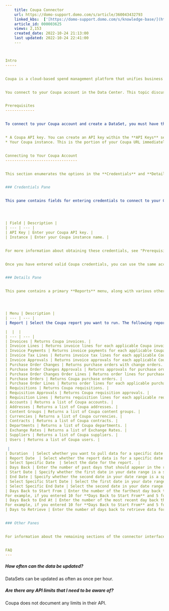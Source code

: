 ```yaml
---
    title: Coupa Connector
    url: https://domo-support.domo.com/s/article/360043432793
    linked_kbs:  ['[https://domo-support.domo.com/s/knowledge-base/](https://domo-support.domo.com/s/knowledge-base/)', '[https://domo-support.domo.com/s/](https://domo-support.domo.com/s/)', '[https://domo-support.domo.com/s/topic/0TO5w000000ZammGAC](https://domo-support.domo.com/s/topic/0TO5w000000ZammGAC)', '[https://domo-support.domo.com/s/topic/0TO5w000000ZanLGAS](https://domo-support.domo.com/s/topic/0TO5w000000ZanLGAS)', '[https://domo-support.domo.com/s/topic/0TO5w000000ZaoQGAS](https://domo-support.domo.com/s/topic/0TO5w000000ZaoQGAS)', '[https://domo-support.domo.com/s/article/360042926274](https://domo-support.domo.com/s/article/360042926274)', '[https://domo-support.domo.com/s/article/360042926054](https://domo-support.domo.com/s/article/360042926054)', '[https://domo-support.domo.com/s/article/360043432793](https://domo-support.domo.com/s/article/360043432793)', '[https://domo-support.domo.com/s/topic/0TO5w000000ZaoQGAS/api-connectors](https://domo-support.domo.com/s/topic/0TO5w000000ZaoQGAS/api-connectors)', '[https://domo-support.domo.com/s/article/360043429933](https://domo-support.domo.com/s/article/360043429933)', '[https://domo-support.domo.com/s/article/360043429953](https://domo-support.domo.com/s/article/360043429953)', '[https://domo-support.domo.com/s/article/360042925494](https://domo-support.domo.com/s/article/360042925494)', '[https://domo-support.domo.com/s/article/360043429913](https://domo-support.domo.com/s/article/360043429913)', '[https://domo-support.domo.com/s/article/4408174643607](https://domo-support.domo.com/s/article/4408174643607)', '[https://domo-support.domo.com/s/login/](https://domo-support.domo.com/s/login/)']
    article_id: 000003625
    views: 2,153
    created_date: 2022-10-24 21:13:00
    last updated: 2022-10-24 22:41:00
    ---



Intro
-----


Coupa is a cloud-based spend management platform that unifies business processes across your entire organization. To learn more about the Coupa API, visit their page ([https://coupadocs.atlassian.net/wiki...4478/Coupa+API](https://coupadocs.atlassian.net/wiki/spaces/integrate/pages/524478/Coupa+API "https://coupadocs.atlassian.net/wiki/spaces/integrate/pages/524478/Coupa+API")).


You connect to your Coupa account in the Data Center. This topic discusses the fields and menus that are specific to the Coupa connector user interface. General information for adding DataSets, setting update schedules, and editing DataSet information is discussed in  [a DataSet Using a Data Connector](/s/article/360042926274 "Adding a DataSet Using a Data Connector").


Prerequisites
-------------


To connect to your Coupa account and create a DataSet, you must have the following:


* A Coupa API key. You can create an API key within the **API Keys** section of the **Adminstration** tab in Coupa. You must be an admin user to be able to do this.
* Your Coupa instance. This is the portion of your Coupa URL immediately following https://. For example if your instance URL was [https://domo.coupahost.com](https://domo.coupahost.com "https://domo.coupahost.com"), you would enter domo as your instance.


Connecting to Your Coupa Account
--------------------------------


This section enumerates the options in the **Credentials** and **Details** panes in the Coupa Connector page. The components of the other panes in this page, **Scheduling** and **Name & Describe Your DataSet**, are universal across most connector types and are discussed in greater length in [Adding a DataSet Using a Data Connector](/s/article/360042926274 "Adding a DataSet Using a Data Connector").


### Credentials Pane


This pane contains fields for entering credentials to connect to your Coupa account. The following table describes what is needed for each field:  




| Field | Description |
| --- | --- |
| API Key | Enter your Coupa API key. |
| Instance | Enter your Coupa instance name. |


For more information about obtaining these credentials, see "Prerequisites," above.


Once you have entered valid Coupa credentials, you can use the same account any time you go to create a new Coupa DataSet. You can manage connector accounts in the **Accounts** tab in the Data Center. For more information about this tab, see [Managing User Accounts for Connectors](/s/article/360042926054 "Managing User Accounts for Connectors").


### Details Pane


This pane contains a primary **Reports** menu, along with various other menus which may or may not appear depending on the report type you select.




| Menu | Description |
| --- | --- |
| Report | Select the Coupa report you want to run. The following reports are available:

|  |  |
| --- | --- |
| Invoices | Returns Coupa invoices. |
| Invoice Lines | Returns invoice lines for each applicable Coupa invoice. Relates to Invoices by invoice id. |
| Invoice Payments | Returns invoice payments for each applicable Coupa invoice. Relates to Invoices by invoice id. |
| Invoice Tax Lines | Returns invoice tax lines for each applicable Coupa invoice. Relates to Invoices by invoice id. |
| Invoice Approvals | Returns invoice approvals for each applicable Coupa invoice. Relates to Invoices by invoice id. |
| Purchase Order Changes | Returns purchase orders with change orders. |
| Purchase Order Changes Approvals | Returns approvals for purchase orders with change orders. |
| Purchase Order Changes Order Lines | Returns order lines for purchase orders with change orders. |
| Purchase Orders | Returns Coupa purchase orders. |
| Purchase Order Lines | Returns order lines for each applicable purchase order. Relates to Purchase Orders by purchase order id. |
| Requisitions | Returns Coupa requisitions. |
| Requisition Approvals | Returns Coupa requisition approvals. |
| Requisition Lines | Returns requisition lines for each applicable requisition. Relates to Requisitions by requisition id. |
| Accounts | Returns a list of Coupa accounts. |
| Addresses | Returns a list of Coupa addresses. |
| Content Groups | Returns a list of Coupa content groups. |
| Currencies | Returns a list of Coupa currencies. |
| Contracts | Returns a list of Coupa contracts. |
| Departments | Returns a list of Coupa departments. |
| Exchange Rates | Returns a list of Exchange Rates. |
| Suppliers | Returns a list of Coupa suppliers. |
| Users | Returns a list of Coupa users. |

 |
| Duration  | Select whether you want to pull data for a specific date or a date range.  |
| Report Date  | Select whether the report data is for a specific date or for a relative number of days back from today.  |
| Select Specific Date  | Select the date for the report.  |
| Days Back | Enter the number of past days that should appear in the report.   |
| Start Date | Specify whether the first date in your date range is a specific or relative date. You select the last date in your range in **End Date**.  |
| End Date | Specify whether the second date in your date range is a specific or relative date. You select the first date in your range in **Start Date**.   |
| Select Specific Start Date | Select the first date in your date range.  |
| Select Specific End Date | Select the second date in your date range.  |
| Days Back to Start From | Enter the number of the farthest day back that should be represented in the report. Combine with **Days Back to End At** to create a range of represented days.
For example, if you entered 10 for **Days Back to Start From** and 5 for **Days Back to End At**, the report would contain data for 10 days ago up until 5 days ago. |
| Days Back to End At | Enter the number of the most recent day back that should be represented in the report. Combine with **Days Back to Start From** to create a range of represented days.
For example, if you entered 10 for **Days Back to Start From** and 5 for **Days Back to End At**, the report would contain data for 10 days ago up until 5 days ago.     |
| Days to Retrieve | Enter the number of days back to retrieve data for. |


### Other Panes


For information about the remaining sections of the connector interface, including how to configure scheduling, retry, and update options, see [a DataSet Using a Data Connector](/s/article/360042926274 "Adding a DataSet Using a Data Connector").


FAQ
---
```



##### How often can the data be updated?


DataSets can be updated as often as once per hour.


##### Are there any API limits that I need to be aware of?


Coupa does not document any limits in their API.


##### 

